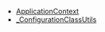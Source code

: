 * [ApplicationContext](spring-context/ApplicationContext.md)
* [_ConfigurationClassUtils](spring-context/ConfigurationClassUtils.md)

